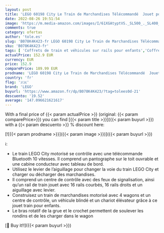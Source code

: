 ```yaml
---
layout: post
title: 'LEGO 60198 City Le Train de Marchandises Télécommandé  Jouet pour Enfants dès 6 Ans  Bluetooth RC  3 Wagons  Rails et Accessoires'
date: 2022-08-26 19:51:54
image: 'https://m.media-amazon.com/images/I/61XGAtyptVS._SL500_._SL400_.jpg'
comments: true
category: ofertas
author: 'tole.es'
slug: 'B078K4K423-fr LEGO 60198 City Le Train de Marchandises Télécommandé...'
sku: 'B078K4K423-fr'
tags: [ 'Coffrets de train et véhicules sur rails pour enfants','Coffrets de véhicules pour enfants','Jeux et Jouets','Jeux et jouets','Véhicules pour enfants','lego','🇫🇷', ]
actualPrice: 152.9 EUR
currency: EUR
price: 152.9
comparePrice: 189.99 EUR
prodname: 'LEGO 60198 City Le Train de Marchandises Télécommandé  Jouet pour Enfants dès 6 Ans  Bluetooth RC  3 Wagons  Rails et Accessoires'
country: 'fr'
flag: '🇫🇷'
brand: 'LEGO'
buyurl: 'https://www.amazon.fr/dp/B078K4K423/?tag=tolees0d-21'
descuento: '19.52'
average: '147.096621621617'
---
```


With a final price of {{< param actualPrice >}} (original: {{< param comparePrice>}}) you can find [{{< param title >}}]({{< param buyurl >}}) with a  {{< param descuento >}} % discount here:

[![{{< param prodname >}}]({{< param image >}})]({{< param buyurl >}})

ℹ️:

- Le train LEGO City motorisé se contrôle avec une télécommande Bluetooth 10 vitesses. Il comprend un pantographe sur le toit ouvrable et une cabine conducteur avec tableau de bord.
- Utilisez le levier de l’aiguillage pour changer la voie du train LEGO City et charger ou décharger des marchandises.
- Il comprend un centre de contrôle avec des feux de signalisation, ainsi qu’un rail de train jouet avec 16 rails courbés, 16 rails droits et un aiguillage avec levier.
- Construisez un train de marchandises motorisé avec 4 wagons et un centre de contrôle, un véhicule blindé et un chariot élévateur grâce à ce jouet train pour enfants.
- Le bras rotatif de la grue et le crochet permettent de soulever les rondins et de les charger dans le wagon

[🛒 Buy it!!]({{< param buyurl >}})
